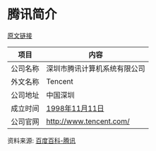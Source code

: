 # 腾讯简介

[原文链接](https://www.it-this-year.com/2020/04/23/166)

|项目|内容|
|-----|-----|
|公司名称|深圳市腾讯计算机系统有限公司|
|外文名称|Tencent|
|公司地址|中国深圳|
|成立时间|[1998年11月11日](https://www.it-this-year.com/1911/)|
|公司官网|http://www.tencent.com/|

资料来源: 
[百度百科-腾讯](https://baike.baidu.com/item/%E8%85%BE%E8%AE%AF/112204?fr=aladdin)